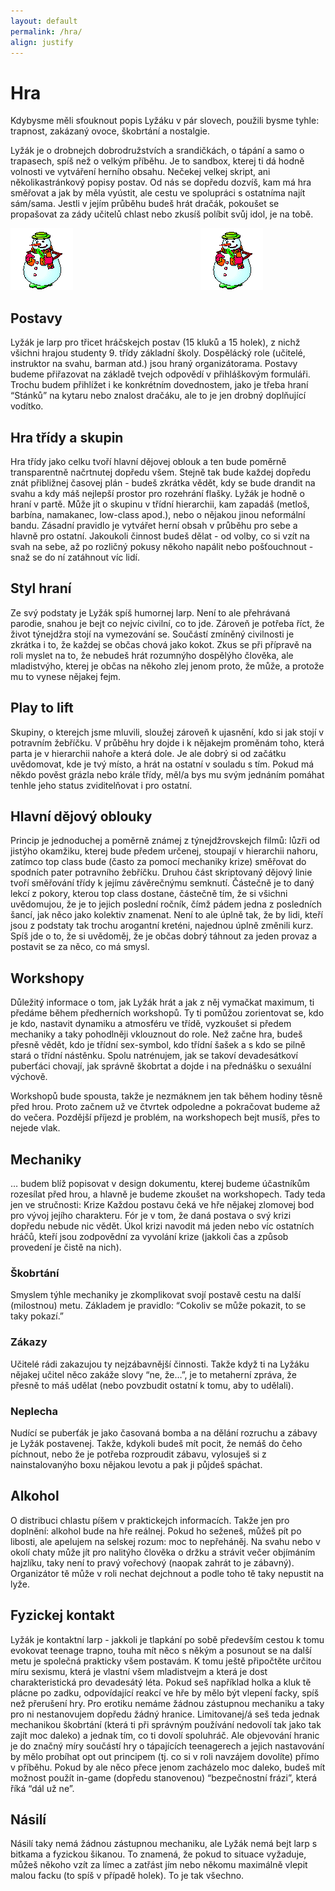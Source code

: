 ```yaml
---
layout: default
permalink: /hra/
align: justify
---
```

# Hra

Kdybysme měli sfouknout popis Lyžáku v pár slovech, použili bysme tyhle: trapnost, zakázaný ovoce, škobrtání a nostalgie.

Lyžák je o drobnejch dobrodružstvích a srandičkách, o tápání a samo o trapasech, spíš než o velkým příběhu. Je to sandbox, kterej ti dá hodně volnosti ve vytváření herního obsahu. Nečekej velkej skript, ani několikastránkový popisy postav. Od nás se dopředu dozvíš, kam má hra směřovat a jak by měla vyústit, ale cestu ve spolupráci s ostatníma najít sám/sama. Jestli v jejím průběhu budeš hrát dračák, pokoušet se propašovat za zády učitelů chlast nebo zkusíš políbit svůj idol, je na tobě.

<div class="devadesatky--image__wrapper">
    <img class="img-responsive devadesatky--image" src="/assets/img/snowman.gif" alt="Mixtape">
    <img style="margin-left:200px" class="img-responsive devadesatky--image" src="/assets/img/snowman.gif" alt="Mixtape">
</div>

## Postavy
Lyžák je larp pro třicet hráčskejch postav (15 kluků a 15 holek), z nichž všichni hrajou studenty 9. třídy základní školy. Dospělácký role (učitelé, instruktor na svahu, barman atd.) jsou hraný organizátorama.
Postavy budeme přiřazovat na základě tvejch odpovědí v přihláškovým formuláři. Trochu budem přihlížet i ke konkrétním dovednostem, jako je třeba hraní “Stánků” na kytaru nebo znalost dračáku, ale to je jen drobný doplňující vodítko.

## Hra třídy a skupin
Hra třídy jako celku tvoří hlavní dějovej oblouk a ten bude poměrně transparentně načrtnutej dopředu všem. Stejně tak bude každej dopředu znát přibližnej časovej plán - budeš zkrátka vědět, kdy se bude drandit na svahu a kdy máš nejlepší prostor pro rozehrání flašky.
Lyžák je hodně o hraní v partě. Může jít o skupinu v třídní hierarchii, kam zapadáš (metloš, barbína, namakanec, low-class apod.), nebo o nějakou jinou neformální bandu. Zásadní pravidlo je vytvářet herní obsah v průběhu pro sebe a hlavně pro ostatní. Jakoukoli činnost budeš dělat - od volby, co si vzít na svah na sebe, až po rozličný pokusy někoho napálit nebo pošťouchnout - snaž se do ní zatáhnout víc lidí.

## Styl hraní
Ze svý podstaty je Lyžák spíš humornej larp. Není to ale přehrávaná parodie, snahou je bejt co nejvíc civilní, co to jde. Zároveň je potřeba říct, že život týnejdžra stojí na vymezování se. Součástí zmíněný civilnosti je zkrátka i to, že každej se občas chová jako kokot. Zkus se při přípravě na roli myslet na to, že nebudeš hrát rozumnýho dospělýho člověka, ale mladistvýho, kterej je občas na někoho zlej jenom proto, že může, a protože mu to vynese nějakej fejm.

## Play to lift
Skupiny, o kterejch jsme mluvili, sloužej zároveň k ujasnění, kdo si jak stojí v potravním žebříčku. V průběhu hry dojde i k nějakejm proměnám toho, která parta je v hierarchii nahoře a která dole. Je ale dobrý si od začátku uvědomovat, kde je tvý místo, a hrát na ostatní v souladu s tím. Pokud má někdo pověst grázla nebo krále třídy, měl/a bys mu svým jednáním pomáhat tenhle jeho status zviditelňovat i pro ostatní. 

## Hlavní dějový oblouky
Princip je jednoduchej a poměrně známej z týnejdžrovskejch filmů: lůzři od jistýho okamžiku, kterej bude předem určenej, stoupají v hierarchii nahoru, zatímco top class bude (často za pomocí mechaniky krize) směřovat do spodních pater potravního žebříčku. 
Druhou část skriptovaný dějový linie tvoří směřování třídy k jejímu závěrečnýmu semknutí. Částečně je to daný lekcí z pokory, kterou top class dostane, částečně tím, že si všichni uvědomujou, že je to jejich poslední ročník, čímž pádem jedna z posledních šancí, jak něco jako kolektiv znamenat. Není to ale úplně tak, že by lidi, kteří jsou z podstaty tak trochu arogantní kreténi, najednou úplně změnili kurz. Spíš jde o to, že si uvědoměj, že je občas dobrý táhnout za jeden provaz a postavit se za něco, co má smysl.

## Workshopy
Důležitý informace o tom, jak Lyžák hrát a jak z něj vymačkat maximum, ti předáme během předherních workshopů. Ty ti pomůžou zorientovat se, kdo je kdo, nastavit dynamiku a atmosféru ve třídě, vyzkoušet si předem mechaniky a taky pohodlněji vklouznout do role. Než začne hra, budeš přesně vědět, kdo je třídní sex-symbol, kdo třídní šašek a s kdo se pilně stará o třídní nástěnku. Spolu natrénujem, jak se takoví devadesátkoví puberťáci chovají, jak správně škobrtat a dojde i na přednášku o sexuální výchově.

Workshopů bude spousta, takže je nezmáknem jen tak během hodiny těsně před hrou. Proto začnem už ve čtvrtek odpoledne a pokračovat budeme až do večera. Pozdější příjezd je problém, na workshopech bejt musíš, přes to nejede vlak.

## Mechaniky
… budem blíž popisovat v design dokumentu, kterej budeme účastníkům rozesílat před hrou, a hlavně je budeme zkoušet na workshopech. Tady teda jen ve stručnosti:
Krize
Každou postavu čeká ve hře nějakej zlomovej bod pro vývoj jejího charakteru. Fór je v tom, že daná postava o svý krizi dopředu nebude nic vědět. Úkol krizi navodit má jeden nebo víc ostatních hráčů, kteří jsou zodpovědní za vyvolání krize (jakkoli čas a způsob provedení je čistě na nich). 

### Škobrtání
Smyslem týhle mechaniky je zkomplikovat svojí postavě cestu na další (milostnou) metu. Základem je pravidlo: “Cokoliv se může pokazit, to se taky pokazí.”

### Zákazy
Učitelé rádi zakazujou ty nejzábavnější činnosti. Takže když ti na Lyžáku nějakej učitel něco zakáže slovy “ne, že…”, je to metaherní zpráva, že přesně to máš udělat (nebo povzbudit ostatní k tomu, aby to udělali).

### Neplecha
Nudící se puberťák je jako časovaná bomba a na dělání rozruchu a zábavy je Lyžák postavenej. Takže, kdykoli budeš mít pocit, že nemáš do čeho píchnout, nebo že je potřeba rozproudit zábavu, vylosuješ si z nainstalovanýho boxu nějakou levotu a pak ji půjdeš spáchat.

## Alkohol
O distribuci chlastu píšem v praktickejch informacích. Takže jen pro doplnění: alkohol bude na hře reálnej. Pokud ho seženeš, můžeš pít po libosti, ale apelujem na selskej rozum: moc to nepřeháněj. Na svahu nebo v okolí chaty může jít pro nalitýho člověka o držku a strávit večer objímáním hajzlíku, taky není to pravý vořechový (naopak zahrát to je zábavný). Organizátor tě může v roli nechat dejchnout a podle toho tě taky nepustit na lyže.

## Fyzickej kontakt
Lyžák je kontaktní larp - jakkoli je tlapkání po sobě především cestou k tomu evokovat teenage trapno, touha mít něco s někým a posunout se na další metu je společná prakticky všem postavám. K tomu ještě připočtěte určitou míru sexismu, která je vlastní všem mladistvejm a která je dost charakteristická pro devadesátý léta. Pokud seš například holka a kluk tě plácne po zadku, odpovídající reakcí ve hře by mělo být vlepení facky, spíš než přerušení hry. 
Pro erotiku nemáme žádnou zástupnou mechaniku a taky pro ni nestanovujem dopředu žádný hranice. Limitovanej/á seš teda jednak mechanikou škobrtání (která ti při správným používání nedovolí tak jako tak zajít moc daleko) a jednak tím, co ti dovolí spoluhráč. Ale objevování hranic je do značný míry součástí hry o tápajících teenagerech a jejich nastavování by mělo probíhat opt out principem (tj. co si v roli navzájem dovolíte) přímo v příběhu. 
Pokud by ale něco přece jenom zacházelo moc daleko, budeš mít možnost použít in-game (dopředu stanovenou) “bezpečnostní frázi”, která říká “dál už ne”.

## Násilí
Násilí taky nemá žádnou zástupnou mechaniku, ale Lyžák nemá bejt larp s bitkama a fyzickou šikanou. To znamená, že pokud to situace vyžaduje, můžeš někoho vzít za límec a zatřást jím nebo někomu maximálně vlepit malou facku (to spíš v případě holek). To je tak všechno.



